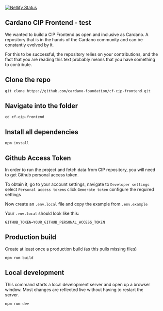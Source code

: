 [![Netlify Status](https://api.netlify.com/api/v1/badges/2b9ce0de-90e0-4bf5-be3e-954b3c0d02b0/deploy-status)](https://app.netlify.com/sites/staging-cip-cardanofoundation/deploys)

## Cardano CIP Frontend - test
We wanted to build a CIP Frontend as open and inclusive as Cardano. A repository that is in the hands of the Cardano community and can be constantly evolved by it.

For this to be successful, the repository relies on your contributions, and the fact that you are reading this text probably means that you have something to contribute.

## Clone the repo
```console
git clone https://github.com/cardano-foundation/cf-cip-frontend.git
```

## Navigate into the folder
```console
cd cf-cip-frontend
```

## Install all dependencies
```console
npm install
```

## Github Access Token
In order to run the project and fetch data from CIP repository, you will need to get Github personal access token.

To obtain it, go to your account settings, navigate to `Developer settings` select `Personal access tokens` click `Generate token` configure the required settings

Now create an `.env.local` file and copy the example from `.env.example`

Your `.env.local` should look like this:

```console
GITHUB_TOKEN=YOUR_GITHUB_PERSONAL_ACCESS_TOKEN
```

## Production build

Create at least once a production build (as this pulls missing files)
```console
npm run build
```

## Local development

This command starts a local development server and open up a browser window. Most changes are reflected live without having to restart the server.
```console
npm run dev
```
